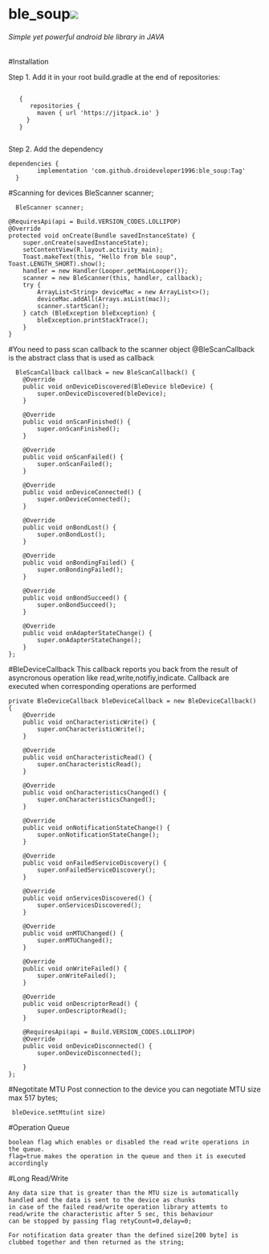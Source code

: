 # ble_soup[![](https://jitpack.io/v/droideveloper1996/ble_soup.svg)](https://jitpack.io/#droideveloper1996/ble_soup)
<h6>Simple yet powerful android ble library in JAVA</h6>

#Installation

Step 1. Add it in your root build.gradle at the end of repositories:


<code>
   { 
      repositories {
        maven { url 'https://jitpack.io' }
     }
   }
 </code>
  
Step 2. Add the dependency

    dependencies {
	        implementation 'com.github.droideveloper1996:ble_soup:Tag'
	  }
    
 
  #Scanning for devices
      BleScanner scanner;

      BleScanner scanner;

    @RequiresApi(api = Build.VERSION_CODES.LOLLIPOP)
    @Override
    protected void onCreate(Bundle savedInstanceState) {
        super.onCreate(savedInstanceState);
        setContentView(R.layout.activity_main);
        Toast.makeText(this, "Hello from ble soup", Toast.LENGTH_SHORT).show();
        handler = new Handler(Looper.getMainLooper());
        scanner = new BleScanner(this, handler, callback);
        try {
            ArrayList<String> deviceMac = new ArrayList<>();
            deviceMac.addAll(Arrays.asList(mac));
            scanner.startScan();
        } catch (BleException bleException) {
            bleException.printStackTrace();
        }
    }
#You need to pass scan callback to the scanner object
@BleScanCallback is the abstract class that is used as callback

      BleScanCallback callback = new BleScanCallback() {
        @Override
        public void onDeviceDiscovered(BleDevice bleDevice) {
            super.onDeviceDiscovered(bleDevice);
        }

        @Override
        public void onScanFinished() {
            super.onScanFinished();
        }

        @Override
        public void onScanFailed() {
            super.onScanFailed();
        }

        @Override
        public void onDeviceConnected() {
            super.onDeviceConnected();
        }

        @Override
        public void onBondLost() {
            super.onBondLost();
        }

        @Override
        public void onBondingFailed() {
            super.onBondingFailed();
        }

        @Override
        public void onBondSucceed() {
            super.onBondSucceed();
        }

        @Override
        public void onAdapterStateChange() {
            super.onAdapterStateChange();
        }
    };

#BleDeviceCallback
  This callback reports you back from the result of asyncronous operation like read,write,notifiy,indicate.
  Callback are executed when corresponding operations are performed

    private BleDeviceCallback bleDeviceCallback = new BleDeviceCallback() {
        @Override
        public void onCharacteristicWrite() {
            super.onCharacteristicWrite();
        }

        @Override
        public void onCharacteristicRead() {
            super.onCharacteristicRead();
        }

        @Override
        public void onCharacteristicsChanged() {
            super.onCharacteristicsChanged();
        }

        @Override
        public void onNotificationStateChange() {
            super.onNotificationStateChange();
        }

        @Override
        public void onFailedServiceDiscovery() {
            super.onFailedServiceDiscovery();
        }

        @Override
        public void onServicesDiscovered() {
            super.onServicesDiscovered();
        }

        @Override
        public void onMTUChanged() {
            super.onMTUChanged();
        }

        @Override
        public void onWriteFailed() {
            super.onWriteFailed();
        }

        @Override
        public void onDescriptorRead() {
            super.onDescriptorRead();
        }

        @RequiresApi(api = Build.VERSION_CODES.LOLLIPOP)
        @Override
        public void onDeviceDisconnected() {
            super.onDeviceDisconnected();
           
        }
    };
    
   #Negotitate MTU
    Post connection to the device you can negotiate MTU size max 517 bytes;
    
     bleDevice.setMtu(int size)
    
   #Operation Queue
    
    boolean flag which enables or disabled the read write operations in the queue.
    flag=true makes the operation in the queue and then it is executed accordingly
    
   #Long Read/Write
    
    Any data size that is greater than the MTU size is automatically handled and the data is sent to the device as chunks
    in case of the failed read/write operation library attemts to read/write the characteristic after 5 sec, this behaviour
    can be stopped by passing flag retyCount=0,delay=0;
    
    For notification data greater than the defined size[200 byte] is clubbed together and then returned as the string;
    


